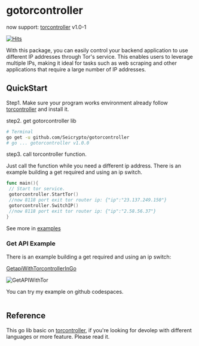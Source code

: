# gotorcontroller

now support: [torcontroller](https://github.com/Seicrypto/torcontroller) v1.0-1

[![Hits](https://hits.seeyoufarm.com/api/count/incr/badge.svg?url=https%3A%2F%2Fgithub.com%2FSeicrypto%2Fgotorcontroller&count_bg=%2379C83D&title_bg=%23555555&icon=&icon_color=%23E7E7E7&title=hits&edge_flat=false)](https://github.com/Seicrypto/gotorcontroller)

With this package, you can easily control your backend application to use different IP addresses through Tor's service. This enables users to leverage multiple IPs, making it ideal for tasks such as web scraping and other applications that require a large number of IP addresses.

## QuickStart

Step1. Make sure your program works environment already follow [torcontroller](https://github.com/Seicrypto/torcontroller) and install it.

step2. get gotorcontroller lib

```bash
# Terminal
go get -u github.com/Seicrypto/gotorcontroller
# go ... gotorcontroller v1.0.0
```

step3. call torcontroller function.

Just call the function while you need a different ip address. There is an example building a get required and using an ip switch.

```go
func main(){
 // Start tor service.
 gotorcontroller.StartTor()
 //now 8118 port exit tor router ip: {"ip":"23.137.249.150"}
 gotorcontroller.SwitchIP()
 //now 8118 port exit tor router ip: {"ip":"2.58.56.37"}
}
```

See more in [examples](./examples/)

### Get API Example

There is an example building a get required and using an ip switch:

[GetapiWithTorcontrollerInGo](./examples/exampleGetapi.go)

![GetAPIWithTor]()

You can try my example on github codespaces.

![]()

## Reference

This go lib basic on [torcontroller](https://github.com/Seicrypto/torcontroller), if you're looking for devolep with different languages or more feature. Please read it.
